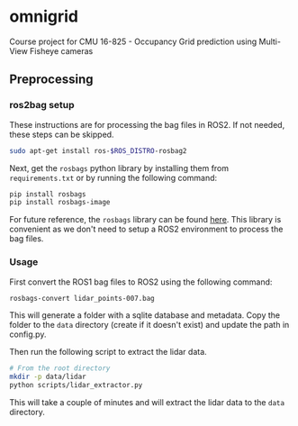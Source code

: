 # omnigrid
Course project for CMU 16-825 -  Occupancy Grid prediction using Multi-View Fisheye cameras

## Preprocessing
### ros2bag setup
These instructions are for processing the bag files in ROS2. If not needed, these steps can be skipped.

```bash
sudo apt-get install ros-$ROS_DISTRO-rosbag2
```

Next, get the `rosbags` python library by installing them from `requirements.txt` or by running the following command:

```bash
pip install rosbags
pip install rosbags-image
```

For future reference, the `rosbags` library can be found [here](https://pypi.org/project/rosbags/). This library is convenient as we don't need to setup a ROS2 environment to process the bag files.


### Usage
First convert the ROS1 bag files to ROS2 using the following command:

```bash
rosbags-convert lidar_points-007.bag
```

This will generate a folder with a sqlite database and metadata. Copy the folder to the `data` directory (create if it doesn't exist) and update the path in config.py.

Then run the following script to extract the lidar data.

```bash
# From the root directory
mkdir -p data/lidar
python scripts/lidar_extractor.py
```

This will take a couple of minutes and will extract the lidar data to the `data` directory.